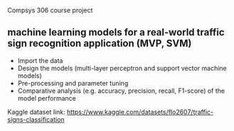 
Compsys 306 course project 

## machine learning models for a real-world traffic sign recognition application (MVP, SVM)
- Import the data
- Design the models (multi-layer perceptron and support vector machine models)
- Pre-processing and parameter tuning
- Comparative analysis (e.g. accuracy, precision, recall, F1-score) of the model performance

Kaggle dataset link: https://www.kaggle.com/datasets/flo2607/traffic-signs-classification
